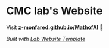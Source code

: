 
# CMC lab's Website

Visit **[z-monfared.github.io/MathofAI](https://z-monfared.github.io/MathofAI)** 🚀

_Built with [Lab Website Template](https://greene-lab.gitbook.io/lab-website-template-docs)_


